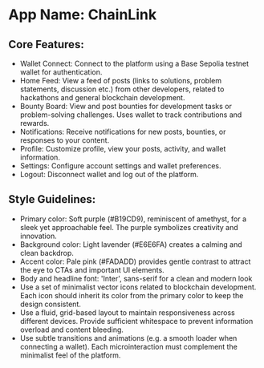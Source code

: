 # **App Name**: ChainLink

## Core Features:

- Wallet Connect: Connect to the platform using a Base Sepolia testnet wallet for authentication.
- Home Feed: View a feed of posts (links to solutions, problem statements, discussion etc.) from other developers, related to hackathons and general blockchain development.
- Bounty Board: View and post bounties for development tasks or problem-solving challenges. Uses wallet to track contributions and rewards.
- Notifications: Receive notifications for new posts, bounties, or responses to your content.
- Profile: Customize profile, view your posts, activity, and wallet information.
- Settings: Configure account settings and wallet preferences.
- Logout: Disconnect wallet and log out of the platform.

## Style Guidelines:

- Primary color: Soft purple (#B19CD9), reminiscent of amethyst, for a sleek yet approachable feel. The purple symbolizes creativity and innovation.
- Background color: Light lavender (#E6E6FA) creates a calming and clean backdrop.
- Accent color: Pale pink (#FADADD) provides gentle contrast to attract the eye to CTAs and important UI elements.
- Body and headline font: 'Inter', sans-serif for a clean and modern look
- Use a set of minimalist vector icons related to blockchain development. Each icon should inherit its color from the primary color to keep the design consistent.
- Use a fluid, grid-based layout to maintain responsiveness across different devices. Provide sufficient whitespace to prevent information overload and content bleeding.
- Use subtle transitions and animations (e.g. a smooth loader when connecting a wallet). Each microinteraction must complement the minimalist feel of the platform.
